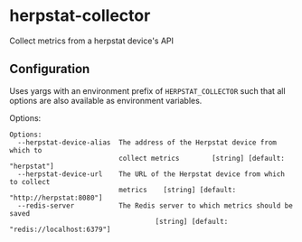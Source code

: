 # herpstat-collector

Collect metrics from a herpstat device's API

## Configuration

Uses yargs with an environment prefix of `HERPSTAT_COLLECTOR` such that all options
are also available as environment variables.

Options:

```
Options:
  --herpstat-device-alias  The address of the Herpstat device from which to
                           collect metrics        [string] [default: "herpstat"]
  --herpstat-device-url    The URL of the Herpstat device from which to collect
                           metrics    [string] [default: "http://herpstat:8080"]
  --redis-server           The Redis server to which metrics should be saved
                                    [string] [default: "redis://localhost:6379"]
```
